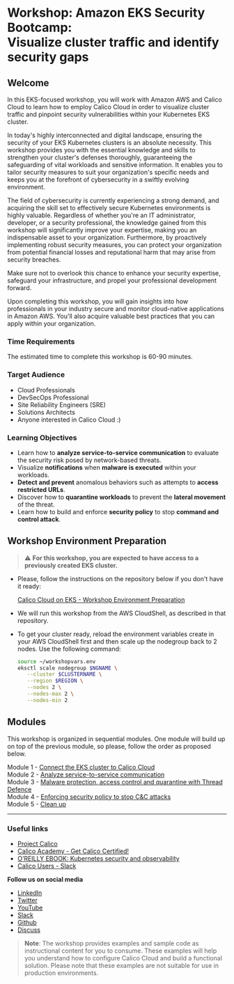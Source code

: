 # Workshop: Amazon EKS Security Bootcamp: </br> Visualize cluster traffic and identify security gaps


## Welcome

In this EKS-focused workshop, you will work with Amazon AWS and Calico Cloud to learn how to employ Calico Cloud in order to visualize cluster traffic and pinpoint security vulnerabilities within your Kubernetes EKS cluster.

In today's highly interconnected and digital landscape, ensuring the security of your EKS Kubernetes clusters is an absolute necessity. This workshop provides you with the essential knowledge and skills to strengthen your cluster's defenses thoroughly, guaranteeing the safeguarding of vital workloads and sensitive information. It enables you to tailor security measures to suit your organization's specific needs and keeps you at the forefront of cybersecurity in a swiftly evolving environment.

The field of cybersecurity is currently experiencing a strong demand, and acquiring the skill set to effectively secure Kubernetes environments is highly valuable. Regardless of whether you're an IT administrator, developer, or a security professional, the knowledge gained from this workshop will significantly improve your expertise, making you an indispensable asset to your organization. Furthermore, by proactively implementing robust security measures, you can protect your organization from potential financial losses and reputational harm that may arise from security breaches.

Make sure not to overlook this chance to enhance your security expertise, safeguard your infrastructure, and propel your professional development forward.

Upon completing this workshop, you will gain insights into how professionals in your industry secure and monitor cloud-native applications in Amazon AWS. You'll also acquire valuable best practices that you can apply within your organization.

### Time Requirements

The estimated time to complete this workshop is 60-90 minutes.

### Target Audience

- Cloud Professionals
- DevSecOps Professional
- Site Reliability Engineers (SRE)
- Solutions Architects
- Anyone interested in Calico Cloud :)

### Learning Objectives

- Learn how to **analyze service-to-service communication** to evaluate the security risk posed by network-based threats.
- Visualize **notifications** when **malware is executed** within your workloads.
- **Detect and prevent** anomalous behaviors such as attempts to **access restricted URLs**.
- Discover how to **quarantine workloads** to prevent the **lateral movement** of the threat.
- Learn how to build and enforce **security policy** to stop **command and control attack**.

## Workshop Environment Preparation

> :warning: **For this workshop, you are expected to have access to a previously created EKS cluster.**

- Please, follow the instructions on the repository below if you don't have it ready: 

  [Calico Cloud on EKS - Workshop Environment Preparation](https://github.com/tigera-solutions/eks-workshop-prep)

- We will run this workshop from the AWS CloudShell, as described in that repository.

- To get your cluster ready, reload the environment variables create in your AWS CloudShell first and then scale up the nodegroup back to 2 nodes. Use the following command:

  ```bash
  source ~/workshopvars.env
  eksctl scale nodegroup $NGNAME \
     --cluster $CLUSTERNAME \
     --region $REGION \
     --nodes 2 \
     --nodes-max 2 \
     --nodes-min 2
  ```

## Modules

This workshop is organized in sequential modules. One module will build up on top of the previous module, so please, follow the order as proposed below.

Module 1 - [Connect the EKS cluster to Calico Cloud](/mod/module-1-connect-calicocloud.md)  
Module 2 - [Analyze service-to-service communication](/mod/module-2-analyze-communications.md)  
Module 3 - [Malware protection, access control and quarantine with Thread Defence](/mod/module-3-threat-defense.md)  
Module 4 - [Enforcing security policy to stop C&C attacks](/mod/module-4-security-policies.md)  
Module 5 - [Clean up](/mod/module-5-clean-up.md)  

--- 

### Useful links

- [Project Calico](https://www.tigera.io/project-calico/)
- [Calico Academy - Get Calico Certified!](https://academy.tigera.io/)
- [O’REILLY EBOOK: Kubernetes security and observability](https://www.tigera.io/lp/kubernetes-security-and-observability-ebook)
- [Calico Users - Slack](https://slack.projectcalico.org/)

**Follow us on social media**

- [LinkedIn](https://www.linkedin.com/company/tigera/)
- [Twitter](https://twitter.com/tigeraio)
- [YouTube](https://www.youtube.com/channel/UC8uN3yhpeBeerGNwDiQbcgw/)
- [Slack](https://calicousers.slack.com/)
- [Github](https://github.com/tigera-solutions/)
- [Discuss](https://discuss.projectcalico.tigera.io/)

> **Note**: The workshop provides examples and sample code as instructional content for you to consume. These examples will help you understand how to configure Calico Cloud and build a functional solution. Please note that these examples are not suitable for use in production environments.